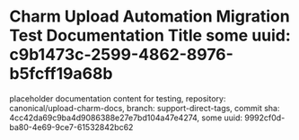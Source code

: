 # Charm Upload Automation Migration Test Documentation Title some uuid: c9b1473c-2599-4862-8976-b5fcff19a68b
 placeholder documentation content for testing,  repository: canonical/upload-charm-docs,  branch: support-direct-tags,  commit sha: 4cc42da69c9ba4d9086388e27e7bd104a47e4274,  some uuid: 9992cf0d-ba80-4e69-9ce7-61532842bc62